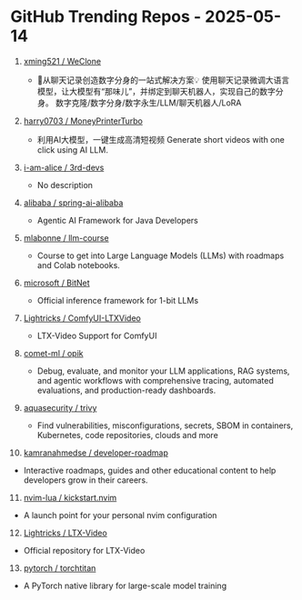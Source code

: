 # GitHub Trending Repos - 2025-05-14

1. [xming521 /    WeClone](https://github.com/xming521/WeClone)
   - 🚀从聊天记录创造数字分身的一站式解决方案💡 使用聊天记录微调大语言模型，让大模型有“那味儿”，并绑定到聊天机器人，实现自己的数字分身。 数字克隆/数字分身/数字永生/LLM/聊天机器人/LoRA

2. [harry0703 /    MoneyPrinterTurbo](https://github.com/harry0703/MoneyPrinterTurbo)
   - 利用AI大模型，一键生成高清短视频 Generate short videos with one click using AI LLM.

3. [i-am-alice /    3rd-devs](https://github.com/i-am-alice/3rd-devs)
   - No description

4. [alibaba /    spring-ai-alibaba](https://github.com/alibaba/spring-ai-alibaba)
   - Agentic AI Framework for Java Developers

5. [mlabonne /    llm-course](https://github.com/mlabonne/llm-course)
   - Course to get into Large Language Models (LLMs) with roadmaps and Colab notebooks.

6. [microsoft /    BitNet](https://github.com/microsoft/BitNet)
   - Official inference framework for 1-bit LLMs

7. [Lightricks /    ComfyUI-LTXVideo](https://github.com/Lightricks/ComfyUI-LTXVideo)
   - LTX-Video Support for ComfyUI

8. [comet-ml /    opik](https://github.com/comet-ml/opik)
   - Debug, evaluate, and monitor your LLM applications, RAG systems, and agentic workflows with comprehensive tracing, automated evaluations, and production-ready dashboards.

9. [aquasecurity /    trivy](https://github.com/aquasecurity/trivy)
   - Find vulnerabilities, misconfigurations, secrets, SBOM in containers, Kubernetes, code repositories, clouds and more

10. [kamranahmedse /    developer-roadmap](https://github.com/kamranahmedse/developer-roadmap)
   - Interactive roadmaps, guides and other educational content to help developers grow in their careers.

11. [nvim-lua /    kickstart.nvim](https://github.com/nvim-lua/kickstart.nvim)
   - A launch point for your personal nvim configuration

12. [Lightricks /    LTX-Video](https://github.com/Lightricks/LTX-Video)
   - Official repository for LTX-Video

13. [pytorch /    torchtitan](https://github.com/pytorch/torchtitan)
   - A PyTorch native library for large-scale model training


